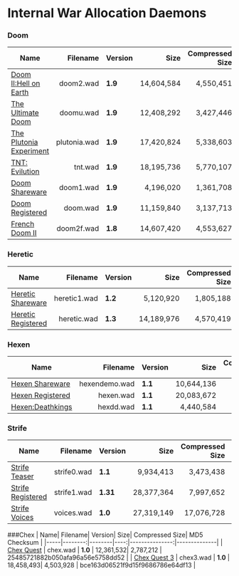 # Internal War Allocation Daemons

### Doom 
| Name| Filename| Version| Size| Compressed Size| MD5 Checksum |
|-----|--------:|--------|----:|---------------:|--------------|
| [Doom II:Hell on Earth](doom2.7z) | doom2.wad|  **1.9** | 14,604,584 | 4,550,451 | 25e1459ca71d321525f84628f45ca8cd |
| [The Ultimate Doom](doomu.7z) | doomu.wad | **1.9** | 12,408,292 | 3,427,446 | c4fe9fd920207691a9f493668e0a2083 |
| [The Plutonia Experiment](plutonia.7z) | plutonia.wad | **1.9** | 17,420,824| 5,338,603| 75c8cf89566741fa9d22447604053bd7 |
| [TNT: Evilution](tnt.7z) | tnt.wad | **1.9** | 18,195,736 | 5,770,107| 4e158d9953c79ccf97bd0663244cc6b6 |
| [Doom Shareware](doom1.7z) | doom1.wad | **1.9** | 4,196,020 | 1,361,708 | f0cefca49926d00903cf57551d901abe |
| [Doom Registered](doom.7z) | doom.wad | **1.9** | 11,159,840 | 3,137,713| 1cd63c5ddff1bf8ce844237f580e9cf3 |
| [ French Doom II](doom2f.7z) | doom2f.wad | **1.8** | 14,607,420 | 4,553,627 | 3cb02349b3df649c86290907eed64e7b |


### Heretic 
| Name| Filename| Version| Size| Compressed Size| MD5 Checksum |
|-----|--------:|--------|----:|---------------:|--------------|
[ Heretic Shareware](heretic1.7z) | heretic1.wad | **1.2** | 5,120,920| 1,805,188 | ae779722390ec32fa37b0d361f7d82f8 |
| [Heretic Registered](heretic.7z)| heretic.wad | **1.3** | 14,189,976| 4,570,419 | 66d686b1ed6d35ff103f15dbd30e0341 |


### Hexen 
| Name| Filename| Version| Size| Compressed Size| MD5 Checksum |
|-----|--------:|--------|----:|---------------:|--------------|
| [Hexen Shareware](hexendemo.7z) | hexendemo.wad| **1.1** | 10,644,136 | 4,081,812 | 876a5a44c7b68f04b3bb9bc7a5bd69d6 |
| [Hexen Registered](hexen.7z) | hexen.wad | **1.1** | 20,083,672 | 6,823,358 | abb033caf81e26f12a2103e1fa25453f |
| [Hexen:Deathkings](hexdd.7z) | hexdd.wad|  **1.1**| 4,440,584| 996,778 | 78d5898e99e220e4de64edaa0e479593 |


### Strife 
| Name| Filename| Version| Size| Compressed Size| MD5 Checksum |
|-----|--------:|--------|----:|---------------:|--------------|
| [Strife Teaser](strife0.7z) | strife0.wad | **1.1** | 9,934,413 | 3,473,438 | bb545b9c4eca0ff92c14d466b3294023 |
| [Strife Registered](strife1.7z) | strife1.wad | **1.31** | 28,377,364 | 7,997,652 | 2fed2031a5b03892106e0f117f17901f |
| [Strife Voices](voices.7z) | voices.wad | **1.0** | 27,319,149 | 17,076,728 | 082234d6a3f7086424856478b5aa9e95 |


###Chex 
| Name| Filename| Version| Size| Compressed Size| MD5 Checksum |
|-----|--------:|--------|----:|---------------:|--------------|
| [Chex Quest](chex.7z) | chex.wad | **1.0** | 12,361,532| 2,787,212 | 25485721882b050afa96a56e5758dd52 |
| [Chex Quest 3](chex3.7z) | chex3.wad | **1.0** | 18,458,493| 4,503,928 | bce163d06521f9d15f9686786e64df13 |
